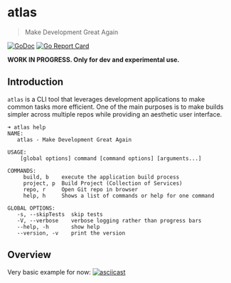 # atlas
> Make Development Great Again

[![GoDoc](https://godoc.org/github.com/ahstn/atlas?status.svg)](https://godoc.org/github.com/ahstn/atlas)
[![Go Report Card](https://goreportcard.com/badge/ahstn/atlas)](https://goreportcard.com/report/ahstn/atlas)

**WORK IN PROGRESS. Only for dev and experimental use.**

## Introduction
`atlas` is a CLI tool that leverages development applications to make common tasks more efficient.
One of the main purposes is to make builds simpler across multiple repos while providing an aesthetic user interface.
<!--//TODO: Update commands with issues-->
```
➜ atlas help
NAME:
   atlas - Make Development Great Again

USAGE:
    [global options] command [command options] [arguments...]

COMMANDS:
     build, b    execute the application build process
     project, p  Build Project (Collection of Services)
     repo, r     Open Git repo in browser
     help, h     Shows a list of commands or help for one command

GLOBAL OPTIONS:
   -s, --skipTests  skip tests
   -V, --verbose    verbose logging rather than progress bars
   --help, -h       show help
   --version, -v    print the version
```

## Overview
Very basic example for now:
[![asciicast](https://asciinema.org/a/vcZS0r2z15HXiusFTBHGPQtSQ.png)](https://asciinema.org/a/vcZS0r2z15HXiusFTBHGPQtSQ)

